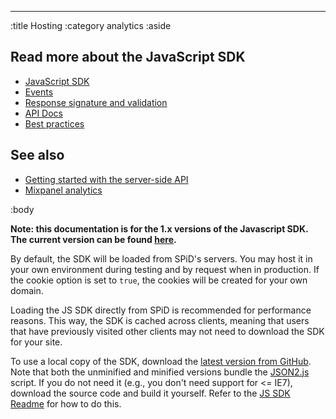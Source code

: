 --------------------------------------------------------------------------------
:title Hosting
:category analytics
:aside

## Read more about the JavaScript SDK

- [JavaScript SDK](/sdks/javascript-1x/)
- [Events](/sdks/js-1x/events/)
- [Response signature and validation](/sdks/js-1x/response-signature-and-validation/)
- [API Docs](/sdks/js-1x/api-docs/)
- [Best practices](/sdks/js-1x/best-practices/)

## See also

- [Getting started with the server-side API](/getting-started/)
- [Mixpanel analytics](/mixpanel/analytics/)

:body

**Note: this documentation is for the 1.x versions of the Javascript SDK. The current version can be found
[here](/sdks/javascript/).**

By default, the SDK will be loaded from SPiD's servers. You may host it in your
own environment during testing and by request when in production. If the cookie
option is set to `true`, the cookies will be created for your own domain.

Loading the JS SDK directly from SPiD is recommended for performance reasons.
This way, the SDK is cached across clients, meaning that users that have
previously visited other clients may not need to download the SDK for your site.

To use a local copy of the SDK, download the
[latest version from GitHub](https://github.com/schibsted/sdk-js/).
Note that both the unminified and minified versions bundle the
[JSON2.js](https://github.com/douglascrockford/JSON-js) script. If you do not
need it (e.g., you don't need support for <= IE7), download the source code and
build it yourself. Refer to the
[JS SDK Readme](https://github.com/schibsted/sdk-js) for how to do this.

